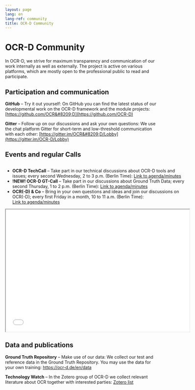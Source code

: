 ```yaml
---
layout: page
lang: en
lang-ref: community
title: OCR-D Community
---
```



# OCR-D Community

In OCR-D, we strive for maximum transparency and communication of our work
internally as well as externally. The project is active on various platforms,
which are mostly open to the professional public to read and participate.

## Participation and communication

**GitHub** – Try it out yourself: On GitHub you can find the latest status of our developmental work on the OCR-D framework and the module projects:  
[https://github.com/OCR&#8209;D](https://github.com/OCR-D)

**Gitter** – Follow up on our discussions and ask your own questions: We use the chat platform Gitter for short-term and low-threshold communication with each other:
[https://gitter.im/OCR&#8209;D/Lobby](https://gitter.im/OCR-D/Lobby)

## Events and regular Calls

<div class="columns">
	<main class="container content column" aria-label="Content">
		<div class="tile is-ancestor">
			<div class="tile is-parent">
				<article class="tile is-child box has-text-alligned">
					<ul>
					<li>
						<strong>OCR-D TechCall</strong> – Take part in our technical discussions about OCR-D tools and issues; every second Wednesday, 2 to 3 p.m. (Berlin Time):
						<a href="https://pad.gwdg.de/75dyxG6gS-e0Q04_fpm-ng">Link&nbsp;to&nbsp;agenda/minutes</a>
					</li>
					<li>
						<strong>!NEW! OCR-D GT-Call</strong> – Take part in our discussions about Ground Truth Data; every second Thursday, 1 to 2 p.m. (Berlin Time): 
						<a href="https://pad.gwdg.de/3mceR3VcSUOJSFVnazaiig">Link&nbsp;to&nbsp;agenda/minutes</a>
					</li>
					<li>
						<strong>OCR(-D) & Co</strong> – Bring in your own questions and ideas and join our discussions on OCR(-D); every first Friday in a month, 10 to 11 a.m. (Berlin Time):
						<a href="https://pad.gwdg.de/4DOfRl42RIeAQYDaimFx-w">Link&nbsp;to&nbsp;agenda/minutes</a>
					</li>
					</ul>
				</article>
			</div>
			<div class="tile is-parent">
				<article class="tile is-child box has-text-alligned">
					<iframe src="/ocrd-calendar.html" width="600" height="400" ></iframe>
				</article>
			</div>
		</div>
	</main>
</div>

## Data and publications

**Ground Truth Repository** – Make use of our data: We collect our test and reference data in the Ground Truth Repository. You may use the data for your own training: 
[https://ocr&#8209;d.de/en/data](https://ocr-d.de/en/data)

**Technology Watch** – In the Zotero group of OCR-D we collect relevant literature about OCR together with interested parties:
[Zotero list](https://www.zotero.org/groups/ocr-d)
